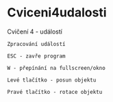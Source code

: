 # Cviceni4udalosti

Cvičení 4 - událostí

    Zpracování událostí

    ESC - zavře program

    W - přepínání na fullscreen/okno

    Levé tlačítko - posun objektu

    Pravé tlačítko - rotace objektu
